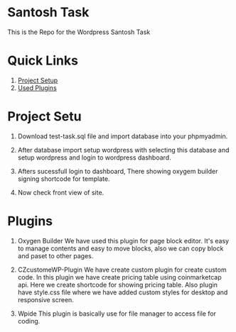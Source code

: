 # Santosh Task
This is the Repo for the Wordpress Santosh Task

# Quick Links
1. [Project Setup](#project-setup)
2. [Used Plugins](#plugins)

# Project Setu
1) Download test-task.sql file and import database into your phpmyadmin.

2) After database import setup wordpress with selecting this database and setup wordpress and login to wordpress dashboard.

3) Afters sucessfull login to dashboard, There showing oxygem builder signing shortcode for template.

4) Now check front view of site.

# Plugins
1) Oxygen Builder
We have used this plugin for page block editor. It's easy to manage contents and easy to move blocks, also we can copy block and paset to other pages.

2) CZcustomeWP-Plugin
We have create custom plugin for create custom code. In this plugin we have create pricing table using coinmarketcap api. Here we create shortcode for showing pricing table. Also plugin have style.css file where we have added custom styles for desktop and responsive screen.

3) Wpide
This plugin is basically use for file manager to access file for coding.

